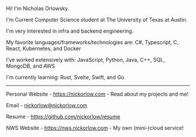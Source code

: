 Hi! I'm Nicholas Orlowsky.

I'm Current Computer Science student at The University of Texas at Austin.

I'm very interested in infra and backend engineering.

My favorite languages/frameworks/technologies are: C#, Typescript, C,  React, Kubernetes, and Docker

I've worked extensively with: JavaScript, Python, Java, C++, SQL, MongoDB, and AWS

I'm currently learning: Rust, Svelte, Swift, and Go

---

Personal Website  - https://nickorlow.com - Read about my projects and me!

Email             - [nickorlow@nickorlow.com](mailto:nickorlow@nickorlow.com)

Resume            - https://github.com/nickorlow/resume

NWS Website       - https://nws.nickorlow.com - My own (mini-)cloud service!
